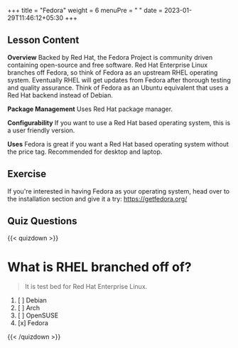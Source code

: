 +++
title = "Fedora"
weight = 6
menuPre = "<i class='fl-fedora'></i> "
date = 2023-01-29T11:46:12+05:30
+++

## Lesson Content

**Overview**
Backed by Red Hat, the Fedora Project is community driven containing open-source and free software. Red Hat Enterprise Linux branches off Fedora, so think of Fedora as an upstream RHEL operating system. Eventually RHEL will get updates from Fedora after thorough testing and quality assurance. Think of Fedora as an Ubuntu equivalent that uses a Red Hat backend instead of Debian.

**Package Management**
Uses Red Hat package manager.

**Configurability**
If you want to use a Red Hat based operating system, this is a user friendly version.

**Uses**
Fedora is great if you want a Red Hat based operating system without the price tag. Recommended for desktop and laptop.

## Exercise

If you're interested in having Fedora as your operating system, head over to the installation section and give it a try: <a href='https://getfedora.org/'>https://getfedora.org/</a>

## Quiz Questions

{{< quizdown >}}

# What is RHEL branched off of?

> It is test bed for Red Hat Enterprise Linux.

1. [ ] Debian
2. [ ] Arch
3. [ ] OpenSUSE
4. [x] Fedora

{{< /quizdown >}}
